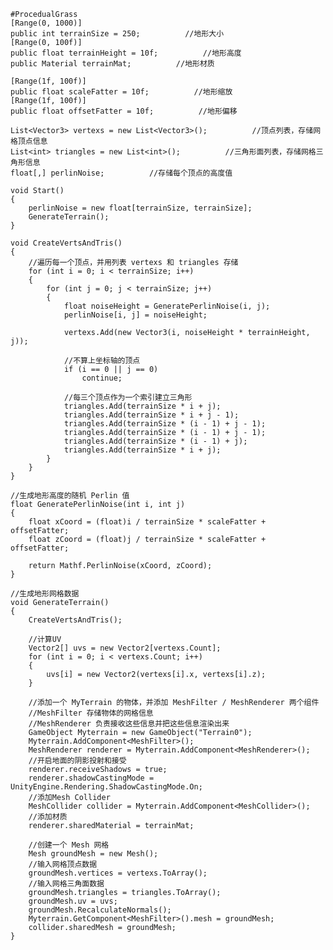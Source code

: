     #ProcedualGrass
    [Range(0, 1000)]
    public int terrainSize = 250;          //地形大小
    [Range(0, 100f)]
    public float terrainHeight = 10f;          //地形高度 
    public Material terrainMat;          //地形材质

    [Range(1f, 100f)]
    public float scaleFatter = 10f;          //地形缩放
    [Range(1f, 100f)]
    public float offsetFatter = 10f;          //地形偏移

    List<Vector3> vertexs = new List<Vector3>();          //顶点列表，存储网格顶点信息
    List<int> triangles = new List<int>();          //三角形面列表，存储网格三角形信息
    float[,] perlinNoise;          //存储每个顶点的高度值

    void Start()
    {
        perlinNoise = new float[terrainSize, terrainSize];
        GenerateTerrain();
    }

    void CreateVertsAndTris()
    {
        //遍历每一个顶点，并用列表 vertexs 和 triangles 存储
        for (int i = 0; i < terrainSize; i++)
        {
            for (int j = 0; j < terrainSize; j++)
            {
                float noiseHeight = GeneratePerlinNoise(i, j);
                perlinNoise[i, j] = noiseHeight;

                vertexs.Add(new Vector3(i, noiseHeight * terrainHeight, j));

                //不算上坐标轴的顶点
                if (i == 0 || j == 0)
                    continue;

                //每三个顶点作为一个索引建立三角形
                triangles.Add(terrainSize * i + j);
                triangles.Add(terrainSize * i + j - 1);
                triangles.Add(terrainSize * (i - 1) + j - 1);
                triangles.Add(terrainSize * (i - 1) + j - 1);
                triangles.Add(terrainSize * (i - 1) + j);
                triangles.Add(terrainSize * i + j);
            }
        }
    }

    //生成地形高度的随机 Perlin 值
    float GeneratePerlinNoise(int i, int j)
    {
        float xCoord = (float)i / terrainSize * scaleFatter + offsetFatter;
        float zCoord = (float)j / terrainSize * scaleFatter + offsetFatter;

        return Mathf.PerlinNoise(xCoord, zCoord);
    }

    //生成地形网格数据
    void GenerateTerrain()
    {
        CreateVertsAndTris();

        //计算UV
        Vector2[] uvs = new Vector2[vertexs.Count];
        for (int i = 0; i < vertexs.Count; i++)
        {
            uvs[i] = new Vector2(vertexs[i].x, vertexs[i].z);
        }

        //添加一个 MyTerrain 的物体，并添加 MeshFilter / MeshRenderer 两个组件
        //MeshFilter 存储物体的网格信息
        //MeshRenderer 负责接收这些信息并把这些信息渲染出来
        GameObject Myterrain = new GameObject("Terrain0");
        Myterrain.AddComponent<MeshFilter>();
        MeshRenderer renderer = Myterrain.AddComponent<MeshRenderer>();
        //开启地面的阴影投射和接受
        renderer.receiveShadows = true;
        renderer.shadowCastingMode = UnityEngine.Rendering.ShadowCastingMode.On;
        //添加Mesh Collider
        MeshCollider collider = Myterrain.AddComponent<MeshCollider>();
        //添加材质
        renderer.sharedMaterial = terrainMat;

        //创建一个 Mesh 网格
        Mesh groundMesh = new Mesh();
        //输入网格顶点数据
        groundMesh.vertices = vertexs.ToArray();
        //输入网格三角面数据
        groundMesh.triangles = triangles.ToArray();
        groundMesh.uv = uvs;
        groundMesh.RecalculateNormals();
        Myterrain.GetComponent<MeshFilter>().mesh = groundMesh;
        collider.sharedMesh = groundMesh;
    }
